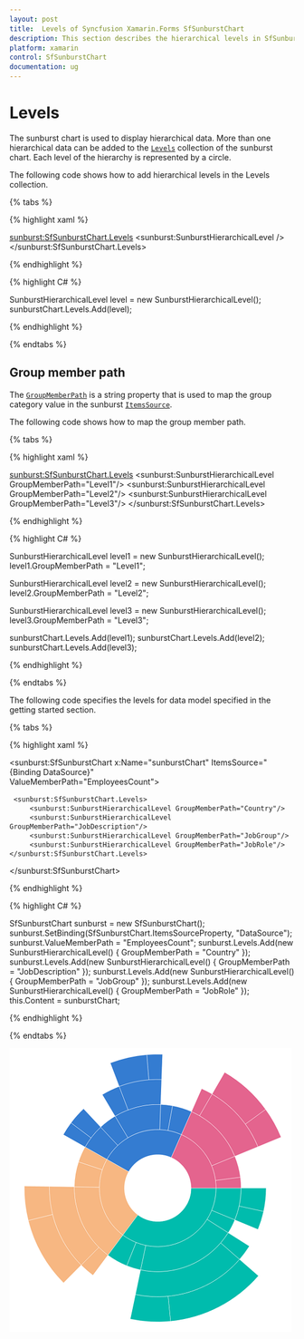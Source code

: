 ```yaml
---
layout: post
title:  Levels of Syncfusion Xamarin.Forms SfSunburstChart
description: This section describes the hierarchical levels in SfSunburstChart.
platform: xamarin
control: SfSunburstChart
documentation: ug
---
```


# Levels

The sunburst chart is used to display hierarchical data. More than one hierarchical data can be added to the [`Levels`](https://help.syncfusion.com/cr/cref_files/xamarin/Syncfusion.SfSunburstChart.XForms~Syncfusion.SfSunburstChart.XForms.SfSunburstChart~Levels.html) collection of the sunburst chart. Each level of the hierarchy is represented by a circle.

The following code shows how to add hierarchical levels in the Levels collection.

{% tabs %} 

{% highlight xaml %}

  <sunburst:SfSunburstChart.Levels>
     <sunburst:SunburstHierarchicalLevel />
  </sunburst:SfSunburstChart.Levels>


{% endhighlight %}

{% highlight C# %}

  SunburstHierarchicalLevel level = new SunburstHierarchicalLevel();
  sunburstChart.Levels.Add(level);

{% endhighlight %}

{% endtabs %} 

## Group member path

The [`GroupMemberPath`](https://help.syncfusion.com/cr/cref_files/xamarin/Syncfusion.SfSunburstChart.XForms~Syncfusion.SfSunburstChart.XForms.SunburstHierarchicalLevel~GroupMemberPath.html) is a string property that is used to map the group category value in the sunburst [`ItemsSource`](https://help.syncfusion.com/cr/cref_files/xamarin/Syncfusion.SfSunburstChart.XForms~Syncfusion.SfSunburstChart.XForms.SfSunburstChart~ItemsSource.html).

The following code shows how to map the group member path.

{% tabs %} 

{% highlight xaml %}

  <sunburst:SfSunburstChart.Levels>
      <sunburst:SunburstHierarchicalLevel GroupMemberPath="Level1"/>
      <sunburst:SunburstHierarchicalLevel GroupMemberPath="Level2"/>
      <sunburst:SunburstHierarchicalLevel GroupMemberPath="Level3"/>
  </sunburst:SfSunburstChart.Levels>

{% endhighlight %}

{% highlight C# %}

  SunburstHierarchicalLevel level1 = new SunburstHierarchicalLevel();
  level1.GroupMemberPath = "Level1";

  SunburstHierarchicalLevel level2 = new SunburstHierarchicalLevel();
  level2.GroupMemberPath = "Level2";

  SunburstHierarchicalLevel level3 = new SunburstHierarchicalLevel();
  level3.GroupMemberPath = "Level3";

  sunburstChart.Levels.Add(level1);
  sunburstChart.Levels.Add(level2);
  sunburstChart.Levels.Add(level3);

{% endhighlight %}

{% endtabs %} 

The following code specifies the levels for data model specified in the getting started section.

{% tabs %} 

{% highlight xaml %}

  <sunburst:SfSunburstChart x:Name="sunburstChart" ItemsSource="{Binding DataSource}"  
                ValueMemberPath="EmployeesCount">

     <sunburst:SfSunburstChart.Levels>
         <sunburst:SunburstHierarchicalLevel GroupMemberPath="Country"/>
         <sunburst:SunburstHierarchicalLevel GroupMemberPath="JobDescription"/>
         <sunburst:SunburstHierarchicalLevel GroupMemberPath="JobGroup"/>
         <sunburst:SunburstHierarchicalLevel GroupMemberPath="JobRole"/>
    </sunburst:SfSunburstChart.Levels>

  </sunburst:SfSunburstChart>

{% endhighlight %}

{% highlight C# %}

  SfSunburstChart sunburst = new SfSunburstChart();           
  sunburst.SetBinding(SfSunburstChart.ItemsSourceProperty, "DataSource");
  sunburst.ValueMemberPath = "EmployeesCount";
  sunburst.Levels.Add(new SunburstHierarchicalLevel() { GroupMemberPath = "Country" });
  sunburst.Levels.Add(new SunburstHierarchicalLevel() { GroupMemberPath = "JobDescription" });
  sunburst.Levels.Add(new SunburstHierarchicalLevel() { GroupMemberPath = "JobGroup" });
  sunburst.Levels.Add(new SunburstHierarchicalLevel() { GroupMemberPath = "JobRole" });
  this.Content = sunburstChart;

{% endhighlight %}

{% endtabs %} 

![Levels support in Xamarin.Forms Sunburst](Levels_images/Levels.png)


